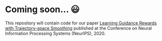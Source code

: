 # Coming soon... :smiley:

This repository will contain code for our paper [Learning Guidance Rewards with Trajectory-space Smoothing](https://arxiv.org/abs/2010.12718) published at the Conference on Neural Information Processing Systems (NeurIPS), 2020. 
